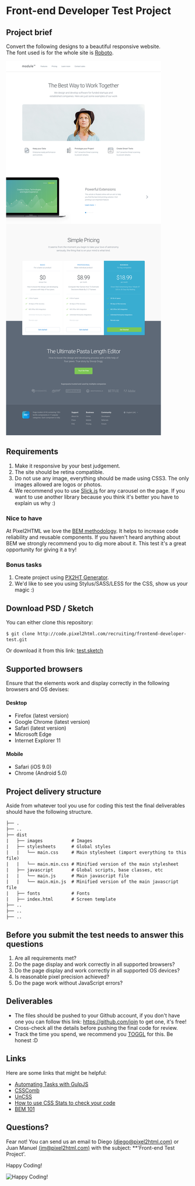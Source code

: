 # Front-end Developer Test Project

## Project brief

Convert the following designs to a beautiful responsive website.  
The font used is for the whole site is 
[Roboto](https://www.google.com/fonts#UsePlace:use/Collection:Roboto).

![preview](preview.png)

## Requirements

1. Make it responsive by your best judgement.
2. The site should be retina compatible.
3. Do not use any image, everything should be made using CSS3. The only images 
allowed are logos or photos.
4. We recommend you to use [Slick.js](http://kenwheeler.github.io/slick/) for 
any carousel on the page. If you want to use another library because you think
it's better you have to explain us why :)

### Nice to have

At Pixel2HTML we love the [BEM methodology](https://en.bem.info/methodology/). 
It helps to increase code reliability and reusable components. If you haven't 
heard anything about BEM we strongly recommend you to dig more about it. This 
test it's a great opportunity for giving it a try!

### Bonus tasks

1. Create project using [PX2HT Generator](https://github.com/Pixel2HTML/pixel2html-generator).
2. We'd like to see you using Stylus/SASS/LESS for the CSS, show us your magic :)

## Download PSD / Sketch

You can either clone this repository:

~~~
$ git clone http://code.pixel2html.com/recruiting/frontend-developer-test.git
~~~

Or download it from this link: [test.sketch](http://code.pixel2html.com/recruiting/frontend-developer-test/blob/master/assets/test.sketch)

## Supported browsers

Ensure that the elements work and display correctly in the following browsers 
and OS devises:

#### Desktop

- Firefox       (latest version)
- Google Chrome (latest version)
- Safari        (latest version)
- Microsoft Edge
- Internet Explorer 11

#### Mobile

- Safari (iOS 9.0)
- Chrome (Android 5.0)

## Project delivery structure

Aside from whatever tool you use for coding this test the final deliverables 
should have the following structure.

~~~
├── .
├── ..
├── dist
|   ├── images           # Images
|   ├── stylesheets      # Global styles
|   |   └── main.css     # Main stylesheet (import everything to this file)
|   |   └── main.min.css # Minified version of the main stylesheet
|   ├── javascript       # Global scripts, base classes, etc
|   |   └── main.js      # Main javascript file
|   |   └── main.min.js  # Minified version of the main javascript file
|   ├── fonts            # Fonts 
|   ├── index.html       # Screen template
├── ..
├── ..
├── ..
~~~

## Before you submit the test needs to answer this questions

1. Are all requirements met? 
2. Do the page display and work correctly in all supported browsers? 
3. Do the page display and work correctly in all supported OS devices? 
4. Is reasonable pixel precision achieved?
5. Do the page work without JavaScript errors?

## Deliverables

- The files should be pushed to your Github account, if you don't have one you 
can follow this link: https://github.com/join to get one, it's free!
- Cross-check all the details before pushing the final code for review.
- Track the time you spend, we recommend you [TOGGL](https://www.toggl.com/) for 
this. Be honest :D

## Links

Here are some links that might be helpful:

- [Automating Tasks with GulpJS](https://scotch.io/tutorials/automate-your-tasks-easily-with-gulp-js)
- [CSSComb](https://github.com/csscomb/csscomb.js)
- [UnCSS](https://github.com/giakki/uncss)
- [How to use CSS Stats to check your code](http://webdesign.tutsplus.com/tutorials/understanding-css-stats-how-to-make-the-most-of-the-numbers--cms-22756)
- [BEM 101](https://css-tricks.com/bem-101/)

## Questions?

Fear not! You can send us an email to Diego [(diego@pixel2html.com)](mailto:diego@pixel2html.com)
or Juan Manuel [(jm@pixel2html.com)](mailto:jm@pixel2html.com) with the subject: 
**'Front-end Test Project'.

Happy Coding!

![Happy Coding!](http://tclhost.com/RWyB4eL.gif)
